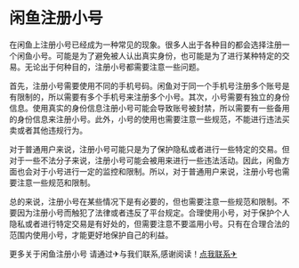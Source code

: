 # 闲鱼注册小号

在闲鱼上注册小号已经成为一种常见的现象。很多人出于各种目的都会选择注册一个闲鱼小号。可能是为了避免被人认出真实身份，也可能是为了进行某种特定的交易。无论出于何种目的，注册小号都需要注意一些问题。

首先，注册小号需要使用不同的手机号码。闲鱼对于同一个手机号注册多个账号是有限制的，所以需要有多个手机号来注册多个小号。其次，小号需要有独立的身份信息。使用真实的身份信息注册小号可能会导致账号被封禁，所以需要有一些备用的身份信息来注册小号。此外，小号的使用也需要注意一些规范，不能进行违法买卖或者其他违规行为。

对于普通用户来说，注册小号可能只是为了保护隐私或者进行一些特定的交易。但对于一些不法分子来说，注册小号可能会被用来进行一些违法活动。因此，闲鱼方面也会对于小号进行一定的监控和限制。所以，对于普通用户来说，注册小号也需要注意一些规范和限制。

总的来说，注册小号在某些情况下是有必要的，但也需要注意一些规范和限制。不要因为注册小号而触犯了法律或者违反了平台规定。合理使用小号，对于保护个人隐私或者进行特定交易是有好处的，但需要注意不要滥用小号。只有在合理合法的范围内使用小号，才能更好地保护自己的利益。

更多关于闲鱼注册小号 请通过✈与我们联系,感谢阅读！[点我联系✈](https://docs.k02.cc)